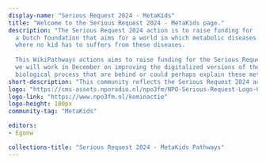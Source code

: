 ```yaml
---
display-name: "Serious Request 2024 - MetaKids"
title: "Welcome to the Serious Request 2024 - MetaKids page."
description: "The Serious Request 2024 action is to raise funding for [MetaKids](https://metakids.nl/),
  a Dutch foundation that aims for a world in which metabolic diseases can be treated or prevented and
  where no kid has to suffers from these diseases.
  
  This WikiPathways actions aims to raise funding for the Serious Request 2024 action and in return
  we will work in December on improving the digitalized versions of the latest literature about the
  biological process that are behind or could perhaps explain these metabolic diseases."
short-description: "This community reflects the Serious Request 2024 action to raise funding for MetaKids."
logo: "https://cms-assets.nporadio.nl/npo3fm/NPO-Serious-Request-Logo-Groen-Ik-Steun-RGB.png"
logo-link: "https://www.npo3fm.nl/kominactie"
logo-height: 100px
community-tag: "MetaKids"

editors: 
- Egonw

collections-title: "Serious Request 2024 - MetaKids Pathways"
---
```

